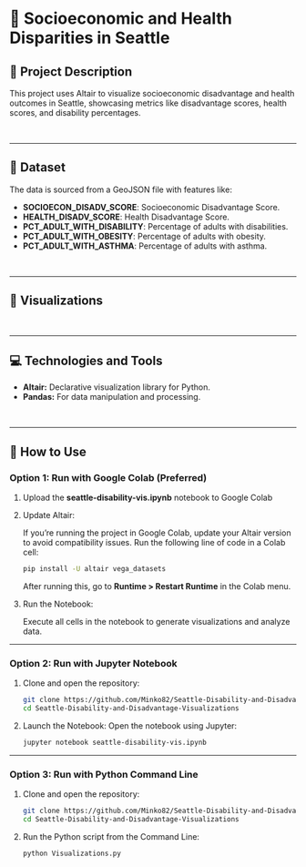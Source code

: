 # 🌟 Socioeconomic and Health Disparities in Seattle

## 📝 **Project Description**

This project uses Altair to visualize socioeconomic disadvantage and health outcomes in Seattle, showcasing metrics like disadvantage scores, health scores, and disability percentages.

<br>

---

## 📂 **Dataset**

The data is sourced from a GeoJSON file with features like:
- **SOCIOECON_DISADV_SCORE**: Socioeconomic Disadvantage Score.
- **HEALTH_DISADV_SCORE**: Health Disadvantage Score.
- **PCT_ADULT_WITH_DISABILITY**: Percentage of adults with disabilities.
- **PCT_ADULT_WITH_OBESITY**: Percentage of adults with obesity.
- **PCT_ADULT_WITH_ASTHMA**: Percentage of adults with asthma.

<br>

---

## 🎨 **Visualizations**


<br>


---

## 💻 **Technologies and Tools**
- **Altair:** Declarative visualization library for Python.
- **Pandas:** For data manipulation and processing.

<br>

---

## 🚀 **How to Use**

### **Option 1: Run with Google Colab (Preferred)**
1. Upload the **seattle-disability-vis.ipynb** notebook to Google Colab
   
2. Update Altair:
   
   If you’re running the project in Google Colab, update your Altair version to avoid compatibility issues. Run the following line of code in a Colab cell:
   ```bash
   pip install -U altair vega_datasets
   ```

   After running this, go to **Runtime > Restart Runtime** in the Colab menu.

3. Run the Notebook:
   
   Execute all cells in the notebook to generate visualizations and analyze data.


---

### **Option 2: Run with Jupyter Notebook**
1. Clone and open the repository:  
   ```bash
   git clone https://github.com/Minko82/Seattle-Disability-and-Disadvantage-Visualizations.git
   cd Seattle-Disability-and-Disadvantage-Visualizations
   ```

2. Launch the Notebook:
Open the notebook using Jupyter:

   ```bash
   jupyter notebook seattle-disability-vis.ipynb
   ```

---
   

### **Option 3: Run with Python Command Line**

1. Clone and open the repository:  
   ```bash
   git clone https://github.com/Minko82/Seattle-Disability-and-Disadvantage-Visualizations.git
   cd Seattle-Disability-and-Disadvantage-Visualizations
   ```

2. Run the Python script from the Command Line:
   ```bash
   python Visualizations.py
   ```

